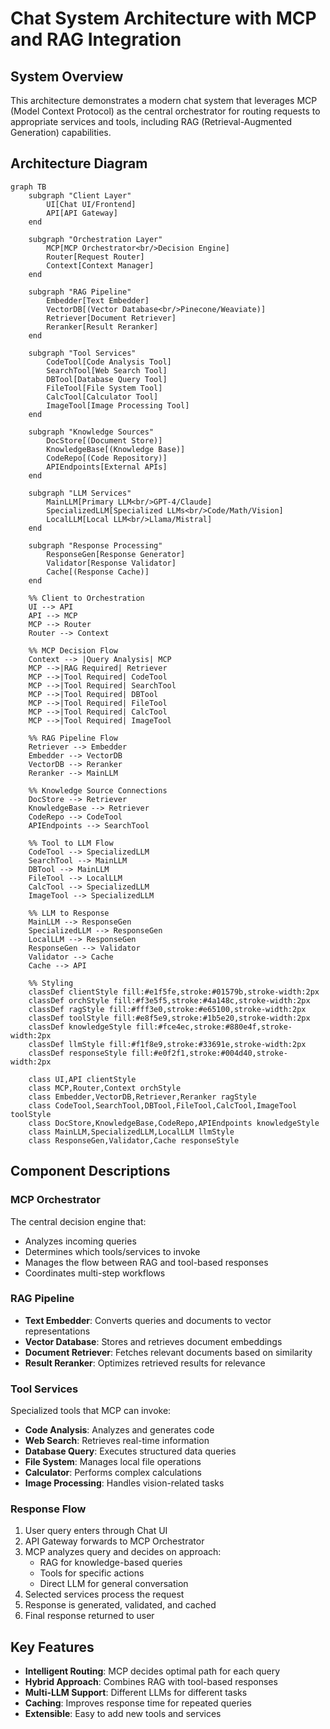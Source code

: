 # Chat System Architecture with MCP and RAG Integration

## System Overview

This architecture demonstrates a modern chat system that leverages MCP (Model Context Protocol) as the central orchestrator for routing requests to appropriate services and tools, including RAG (Retrieval-Augmented Generation) capabilities.

## Architecture Diagram

```mermaid
graph TB
    subgraph "Client Layer"
        UI[Chat UI/Frontend]
        API[API Gateway]
    end

    subgraph "Orchestration Layer"
        MCP[MCP Orchestrator<br/>Decision Engine]
        Router[Request Router]
        Context[Context Manager]
    end

    subgraph "RAG Pipeline"
        Embedder[Text Embedder]
        VectorDB[(Vector Database<br/>Pinecone/Weaviate)]
        Retriever[Document Retriever]
        Reranker[Result Reranker]
    end

    subgraph "Tool Services"
        CodeTool[Code Analysis Tool]
        SearchTool[Web Search Tool]
        DBTool[Database Query Tool]
        FileTool[File System Tool]
        CalcTool[Calculator Tool]
        ImageTool[Image Processing Tool]
    end

    subgraph "Knowledge Sources"
        DocStore[(Document Store)]
        KnowledgeBase[(Knowledge Base)]
        CodeRepo[(Code Repository)]
        APIEndpoints[External APIs]
    end

    subgraph "LLM Services"
        MainLLM[Primary LLM<br/>GPT-4/Claude]
        SpecializedLLM[Specialized LLMs<br/>Code/Math/Vision]
        LocalLLM[Local LLM<br/>Llama/Mistral]
    end

    subgraph "Response Processing"
        ResponseGen[Response Generator]
        Validator[Response Validator]
        Cache[(Response Cache)]
    end

    %% Client to Orchestration
    UI --> API
    API --> MCP
    MCP --> Router
    Router --> Context

    %% MCP Decision Flow
    Context --> |Query Analysis| MCP
    MCP -->|RAG Required| Retriever
    MCP -->|Tool Required| CodeTool
    MCP -->|Tool Required| SearchTool
    MCP -->|Tool Required| DBTool
    MCP -->|Tool Required| FileTool
    MCP -->|Tool Required| CalcTool
    MCP -->|Tool Required| ImageTool

    %% RAG Pipeline Flow
    Retriever --> Embedder
    Embedder --> VectorDB
    VectorDB --> Reranker
    Reranker --> MainLLM

    %% Knowledge Source Connections
    DocStore --> Retriever
    KnowledgeBase --> Retriever
    CodeRepo --> CodeTool
    APIEndpoints --> SearchTool

    %% Tool to LLM Flow
    CodeTool --> SpecializedLLM
    SearchTool --> MainLLM
    DBTool --> MainLLM
    FileTool --> LocalLLM
    CalcTool --> SpecializedLLM
    ImageTool --> SpecializedLLM

    %% LLM to Response
    MainLLM --> ResponseGen
    SpecializedLLM --> ResponseGen
    LocalLLM --> ResponseGen
    ResponseGen --> Validator
    Validator --> Cache
    Cache --> API

    %% Styling
    classDef clientStyle fill:#e1f5fe,stroke:#01579b,stroke-width:2px
    classDef orchStyle fill:#f3e5f5,stroke:#4a148c,stroke-width:2px
    classDef ragStyle fill:#fff3e0,stroke:#e65100,stroke-width:2px
    classDef toolStyle fill:#e8f5e9,stroke:#1b5e20,stroke-width:2px
    classDef knowledgeStyle fill:#fce4ec,stroke:#880e4f,stroke-width:2px
    classDef llmStyle fill:#f1f8e9,stroke:#33691e,stroke-width:2px
    classDef responseStyle fill:#e0f2f1,stroke:#004d40,stroke-width:2px

    class UI,API clientStyle
    class MCP,Router,Context orchStyle
    class Embedder,VectorDB,Retriever,Reranker ragStyle
    class CodeTool,SearchTool,DBTool,FileTool,CalcTool,ImageTool toolStyle
    class DocStore,KnowledgeBase,CodeRepo,APIEndpoints knowledgeStyle
    class MainLLM,SpecializedLLM,LocalLLM llmStyle
    class ResponseGen,Validator,Cache responseStyle
```

## Component Descriptions

### MCP Orchestrator
The central decision engine that:
- Analyzes incoming queries
- Determines which tools/services to invoke
- Manages the flow between RAG and tool-based responses
- Coordinates multi-step workflows

### RAG Pipeline
- **Text Embedder**: Converts queries and documents to vector representations
- **Vector Database**: Stores and retrieves document embeddings
- **Document Retriever**: Fetches relevant documents based on similarity
- **Result Reranker**: Optimizes retrieved results for relevance

### Tool Services
Specialized tools that MCP can invoke:
- **Code Analysis**: Analyzes and generates code
- **Web Search**: Retrieves real-time information
- **Database Query**: Executes structured data queries
- **File System**: Manages local file operations
- **Calculator**: Performs complex calculations
- **Image Processing**: Handles vision-related tasks

### Response Flow
1. User query enters through Chat UI
2. API Gateway forwards to MCP Orchestrator
3. MCP analyzes query and decides on approach:
   - RAG for knowledge-based queries
   - Tools for specific actions
   - Direct LLM for general conversation
4. Selected services process the request
5. Response is generated, validated, and cached
6. Final response returned to user

## Key Features
- **Intelligent Routing**: MCP decides optimal path for each query
- **Hybrid Approach**: Combines RAG with tool-based responses
- **Multi-LLM Support**: Different LLMs for different tasks
- **Caching**: Improves response time for repeated queries
- **Extensible**: Easy to add new tools and services